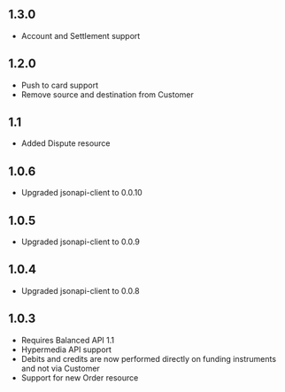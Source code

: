 ## 1.3.0

* Account and Settlement support


## 1.2.0

* Push to card support
* Remove source and destination from Customer


## 1.1

* Added Dispute resource


## 1.0.6

* Upgraded jsonapi-client to 0.0.10


## 1.0.5

* Upgraded jsonapi-client to 0.0.9


## 1.0.4

* Upgraded jsonapi-client to 0.0.8


## 1.0.3

* Requires Balanced API 1.1
* Hypermedia API support
* Debits and credits are now performed directly on funding instruments and not via Customer
* Support for new Order resource